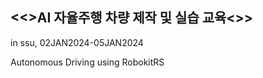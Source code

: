 <h2><&lt;><b></b>AI 자율주행 차량 제작 및 실습 교육</b><&gt;></h2>
in ssu, 02JAN2024-05JAN2024

Autonomous Driving using RobokitRS

